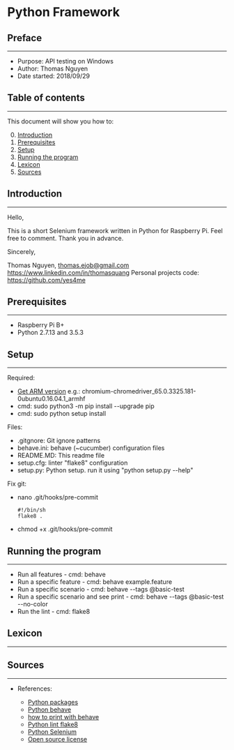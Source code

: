 # Python Framework

## Preface
---

* Purpose: API testing on Windows
* Author: Thomas Nguyen
* Date started: 2018/09/29

## Table of contents
---

This document will show you how to:

0. [Introduction](#Introduction)
1. [Prerequisites](#Prerequisites)
2. [Setup](#Setup)
3. [Running the program](#Running-the-program)
4. [Lexicon](#Lexicon)
5. [Sources](#Sources)

## Introduction
---

Hello,

This is a short Selenium framework written in Python for Raspberry Pi.
Feel free to comment. Thank you in advance.

Sincerely,

Thomas Nguyen, thomas.ejob@gmail.com
https://www.linkedin.com/in/thomasquang
Personal projects code: https://github.com/yes4me

## Prerequisites
---

* Raspberry Pi B+
* Python 2.7.13 and 3.5.3

## Setup
---

Required:

* [Get ARM version](https://launchpad.net/ubuntu/xenial/armhf/chromium-chromedriver/65.0.3325.181-0ubuntu0.16.04.1)
e.g.: chromium-chromedriver_65.0.3325.181-0ubuntu0.16.04.1_armhf
* cmd: sudo python3 -m pip install --upgrade pip
* cmd: sudo python setup install

Files:
* .gitgnore: Git ignore patterns
* behave.ini: behave (~cucumber) configuration files
* README.MD: This readme file
* setup.cfg: linter "flake8" configuration
* setup.py: Python setup. run it using "python setup.py --help"

Fix git:
- nano .git/hooks/pre-commit
    ```
    #!/bin/sh
    flake8 .
    ```
- chmod +x .git/hooks/pre-commit

## Running the program
---

* Run all features - cmd: behave
* Run a specific feature - cmd: behave example.feature
* Run a specific scenario - cmd: behave --tags @basic-test
* Run a specific scenario and see print - cmd: behave --tags @basic-test --no-color
* Run the lint - cmd: flake8

## Lexicon
---

## Sources
---

* References:

    * [Python packages](https://pypi.org/)
    * [Python behave](https://behave.readthedocs.io/en/latest/)
    * [how to print with behave](https://stackoverflow.com/questions/25150404/how-can-i-see-print-statements-in-behave-bdd)
    * [Python lint flake8](http://flake8.pycqa.org/en/latest/user/configuration.html)
    * [Python Selenium](https://selenium-python.readthedocs.io/locating-elements.html)
    * [Open source license](https://choosealicense.com/)

